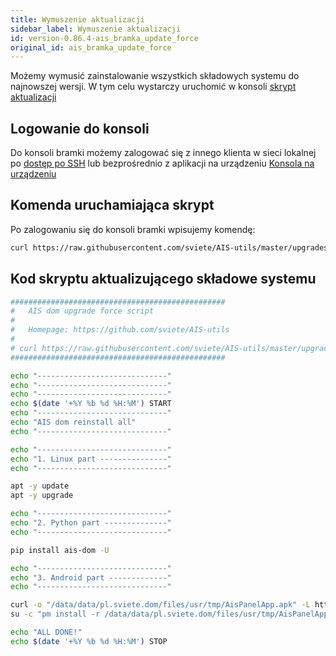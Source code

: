 ```yaml
---
title: Wymuszenie aktualizacji
sidebar_label: Wymuszenie aktualizacji
id: version-0.86.4-ais_bramka_update_force
original_id: ais_bramka_update_force
---
```


Możemy wymusić zainstalowanie wszystkich składowych systemu do najnowszej wersji. W tym celu wystarczy uruchomić w konsoli [skrypt aktualizacji](https://raw.githubusercontent.com/sviete/AIS-utils/master/upgrades/force_reinstall.sh) 



## Logowanie do konsoli
Do konsoli bramki możemy zalogować się z innego klienta w sieci lokalnej po [dostęp po SSH](/AIS-docs/docs/en/ais_bramka_remote_ssh.html) lub bezprośrednio z aplikacji na urządzeniu [Konsola na urządzeniu](/AIS-docs/docs/en/ustawienia-aplikacji-asystent-domowy.html)

## Komenda uruchamiająca skrypt

Po zalogowaniu się do konsoli bramki wpisujemy komendę:

```bash
curl https://raw.githubusercontent.com/sviete/AIS-utils/master/upgrades/force_reinstall.sh | bash
```



## Kod skryptu aktualizującego składowe systemu

```bash
################################################
#   AIS dom upgrade force script
#
#   Homepage: https://github.com/sviete/AIS-utils
#
# curl https://raw.githubusercontent.com/sviete/AIS-utils/master/upgrades/force_reinstall.sh | bash
################################################

echo "-----------------------------"
echo "-----------------------------"
echo "-----------------------------"
echo $(date '+%Y %b %d %H:%M') START
echo "-----------------------------"
echo "AIS dom reinstall all"
echo "-----------------------------"

echo "-----------------------------"
echo "1. Linux part ---------------"
echo "-----------------------------"

apt -y update
apt -y upgrade

echo "-----------------------------"
echo "2. Python part --------------"
echo "-----------------------------"

pip install ais-dom -U

echo "-----------------------------"
echo "3. Android part -------------"
echo "-----------------------------"

curl -o "/data/data/pl.sviete.dom/files/usr/tmp/AisPanelApp.apk" -L https://powiedz.co/ota/android/AisPanelApp.apk &&
su -c "pm install -r /data/data/pl.sviete.dom/files/usr/tmp/AisPanelApp.apk"

echo "ALL DONE!"
echo $(date '+%Y %b %d %H:%M') STOP

```


